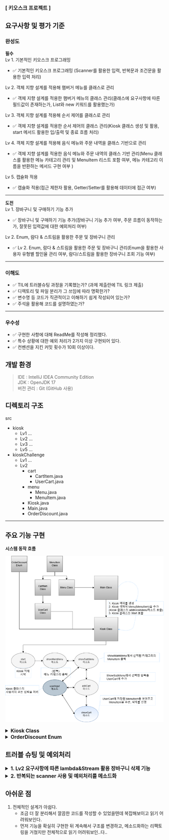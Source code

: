 
### [ 키오스크 프로젝트 ]

## 요구사항 및 평가 기준

### 완성도

**필수**  
Lv 1. 기본적인 키오스크 프로그래밍
- ✅ 기본적인 키오스크 프로그래밍 (Scanner를 활용한 입력, 반복문과 조건문을 활용한 입력 처리)

Lv 2. 객체 지향 설계를 적용해 햄버거 메뉴를 클래스로 관리
- ✅ 객체 지향 설계를 적용한 햄버거 메뉴의 클래스 관리(클래스에 요구사항에 따른 필드값이 존재하는가, List와 new 키워드를 활용했는가)

Lv 3. 객체 지향 설계를 적용해 순서 제어를 클래스로 관리
- ✅ 객체 지향 설계를 적용한 순서 제어의 클래스 관리(Kiosk 클래스 생성 및 활용, start 메서드 활용한 입/출력 및 종료 흐름 처리)

Lv 4. 객체 지향 설계를 적용해 음식 메뉴와 주문 내역을 클래스
기반으로 관리
- ✅ 객체 지향 설계를 적용한 음식 메뉴와 주문 내역의 클래스 기반 관리(Menu 클래스를 활용한 메뉴 카테고리 관리 및 MenuItem 리스트 포함 여부, 메뉴 카테고리 이름을 반환하는 메서드 구현 여부 )

Lv 5. 캡슐화 적용
- ✅ 캡슐화 적용(접근 제한자 활용, Getter/Setter를 활용해 데이터에 접근 여부)

- - -

**도전**  
Lv 1. 장바구니 및 구매하기 기능 추가
- ✅ 장바구니 및 구매하기 기능 추가(장바구니 기능 추가 여부, 주문 흐름이 동작하는가, 잘못된 입력값에 대한 예외처리 여부)

Lv 2. Enum, 람다 & 스트림을 활용한 주문 및 장바구니 관리
- ✅ Lv 2. Enum, 람다 & 스트림을 활용한 주문 및 장바구니 관리(Enum을 활용한 사용자 유형별 할인율 관리 여부, 람다/스트림을 활용한 장바구니 조회 기능 여부)

- - -

### 이해도

- ✅ TIL에 트러블슈팅 과정을 기록했는가? (과제 제출란에 TIL 링크 제출)
- ✅ 디렉토리 및 파일 분리가 그 쓰임에 따라 명확한가?
- ✅ 변수명 등 코드가 직관적이고 이해하기 쉽게 작성되어 있는가?
- ✅ 주석을 활용해 코드를 설명하였는가?

- - -

### 우수성

- ✅ 구현한 사항에 대해 ReadMe를 작성해 정리했다.
- ✅ 특수 상황에 대한 예외 처리가 2가지 이상 구현되어 있다.
- ✅ 컨벤션을 지킨 커밋 횟수가 10회 이상이다.

## 개발 환경
> IDE : IntelliJ IDEA Community Edition  
> JDK : OpenJDK 17  
> 버전 관리 : Git (GitHub 사용)

## 디렉토리 구조

src
- kiosk
    - Lv1 ...
    - Lv2 ...
    - Lv3 ...
    - Lv5 ...
- kioskChallenge
    - Lv1 ...
    - Lv2
        - cart
            - CartItem.java
            - UserCart.java
        - menu
            - Menu.java
            - MenuItem.java
        - Kiosk.java
        - Main.java
        - OrderDiscount.java

- - -



## 주요 기능 구현

**시스템 동작 흐름**

![kiosk.png](kiosk.png)


<details>

<summary style="font-size: 16px;">
<strong> Kiosk Class </strong>
</summary>

### Kiosk Class 메소드 목록

`addKioskMenu(Menu menu)`
- `Main`에서 `Kiosk` 클래스에 `MenuItem`을 추가할 때 사용

`showMainMenu()`
- `Kiosk`클래스에서 처음 프로그램이 실행될 때 `Main`에서 추가한 `MenuItem`의 `Category`목록을 출력

`showSubMenu(int menuChoose)`
- `Category`목록에서 특정 메뉴(햄버거, 음료 등)를 입력했을 때 나오는 해당 `Category`에 속한 메뉴 목록

`userInput(int maxSize, boolean canReturn)`
- 예외처리가 포함된 사용자의 입력을 받고 입력받은 값을 `Return`하는 메소드

`addCart(MenuItem menuItem)`
- `UserCart` 클래스에 사용자가 장바구니에 담은 `MenuItem`을 저장하는 메소드

`showCart()`
- 현재 `UserCart`에 어떤 `MenuItem`이 있는지 보여주는 메소드

`start()`
- `Main`클래스 에서 `MenuItem`을 전달받은 후 `Kiosk`클래스를 실행하는 메소드

- - -

### 주요 기능 `Kiosk (Class) - userInput`
메뉴선택을 위한 입력이 반복되는 만큼, 메소드화 및 예외처리가 필수적이었다.

여러 상황에서 사용할 수 있게 만들어야 하므로, 몇가지 옵션이 필요했다.

1. 메뉴 선택상황
- `0` 을 입력하여 뒤로가기 있는 상황, 선택지에 0이 없는 상황 : `canReturn` 으로 구분
- 1 부터 메뉴갯수까지 입력값을 제한하는 변수 `maxSize`
- 그외 예외처리

2. userInput 메소드
```java
public int userInput(int maxSize, boolean canReturn) {

int inputNum;

while (true) {
    try {
        System.out.print("메뉴 선택: ");
        inputNum = Integer.parseInt(scanner.nextLine().trim());

        if (inputNum == 0 && canReturn == true) {
            return -1;
        }
        else if(inputNum == 0 && canReturn == false)
        {
            System.out.println("입력값의 범위를 벗어났습니다. 다시 입력해주세요.");
        }
        else if (inputNum > 0 && inputNum <= maxSize) {
            return inputNum;
        }
        else {
            System.out.println("입력값의 범위를 벗어났습니다. 다시 입력해주세요.");
        }
    } catch (NumberFormatException e) {
        System.out.println("숫자를 입력해주세요.");
    }
}
}
```
- 해당 메소드의 구현으로 `Kiosk`클래스 내에서 일어나는 모든 입력을 예외 처리 후 사용 할 수 있게 되었다.

</details>



<details>

<summary style="font-size: 16px;">
<strong> OrderDiscount Enum </strong>
</summary>

### OrderDiscount Enum  메소드 목록

`getDiscountPercent`
- `Enum`내에 설정된 할인율을 반환하는 메소드

`doDiscount(int userOption, double totalPrice)` 메소드
- 사용자의 선택에 따른 할인율을 적용
- userOption 값을 기반으로 해당하는 OrderDiscount Enum을 선택
- 할인 금액과 최종 결제 금액을 소수점 두 자리까지 반올림하여 처리
- 선택된 할인율로 할인 금액을 계산 후 할인 금액을 출력, 최종 결제 금액을 반환


### 주요 기능 `OrderDiscount (Enum) - doDiscount`

Lv2의 요구사항에 맞게 할인 적용 기능을 제공하는 메소드를 `Enum`을 활용하여 사용자 유형별 할인율을 적용했다.  
사용자의 선택한 할인유형에 따라 서로 다른 할인율이 적용되고, 할인율을 출력한 뒤 최종 결제 금액을 계산하고 반환하는 기능을 수행한다.

1. `Kiosk` 클래스에서 (예시)`할인율계산(값)` 처럼 사용을 간단하게 한줄로 실행 하고싶었다.

2. Enum 구조 및 메소드
```java
    //Enum(OrderDiscount)
    // HERO(0.10),
    // SOLDIER(0.05),
    // STUDENT(0.03),
    // PERSON(0.00);

public static double doDiscount(int userOption, double totalPrice) {
    OrderDiscount discountType = null;

    switch (userOption) {
        case 1: discountType = HERO;
            break;
        case 2: discountType = SOLDIER;
            break;
        case 3: discountType = STUDENT;
            break;
        case 4: discountType = PERSON;
            break;
    }

    double discountPrice = Math.floor(totalPrice * discountType.getDiscountPercent() * 100) / 100;
    totalPrice = Math.floor((totalPrice - discountPrice) * 100) / 100;

    System.out.println("할인금액 ￦ " + discountPrice);
    return totalPrice;
}
```
`Kiosk` 클래스에서는 선택한 할인유형을 `userOption`으로, 할인 전 금액을 `TotalPrice`로 전달한다.  
`totalPrice = OrderDiscount.doDiscount(userOption, totalPrice);`  
이제 `Kiosk` 클래스에서는 간단하게 한줄로 `Enum`을 이용한 할인 금액 계산이 가능해졌다.

</details>




## 트러블 슈팅 및 예외처리

<details>
<summary style="font-size: 16px;">
<strong> 1. Lv2 요구사항에 따른 lambda&Stream 활용 장바구니 삭제 기능 </strong>  
</summary>

**요구사항**

1. 기존에 생성한 Menu의 MenuItem을 조회 할 때 스트림을 사용하여 출력하도록 수정
2. 기존 장바구니에서 특정 메뉴 빼기 기능을 통한 스트림 활용

- - -

처음부터 `lambda&Stream`을 활용한 장바구니 관련 기능을 만들겠다는 계획을 가지고 시작했다면 `Kiosk` 클래스를 좀 더 알맞게 작업할 수 있었을 것같다.  
장바구니에서 특정 메뉴 삭제의 경우 비교적 간단하게 리팩토링 할 수있었다.  
기존에는 `Kiosk`의 `userInput` 메소드를 이용하여, `UserCart`클래스에서 장바구니를 삭제하는 메소드(`For`문 사용)를 호출했었는데  
`lambda&Stream` 을 이용하여 `for`문이 아닌 새로운 리스트 생성하여 `cartItems` 변수에 저장했다.


```java
public void removeItem(String itemName) { // For 문 이용
    for (int i = 0; i < cartItems.size(); i++) {
        if (cartItems.get(i).getCartItemName().equals(itemName)) {
            cartItems.remove(i);
            System.out.println(itemName + " 메뉴가 삭제되었습니다.");
        }
    }
}

```
- 기존의 For문을 이용하여 삭제하는 코드

```java
public void removeItem(String itemName){  //Stream 이용
    cartItems = cartItems.stream()
            .filter(cartItem -> !cartItem.getCartItemName().equals(itemName))
            .collect(Collectors.toList());
    System.out.println(itemName + " 메뉴가 삭제되었습니다.");
}
```
- 변경된 Stream을 이용하여 삭제하는 코드

문제가 되었던 부분은 **기존에 생성한 Menu의 MenuItem을 조회 할 때 스트림을 사용하여 출력하도록 수정**이었는데,  
기존의 `Menu`클래스의 `MenuItem`을 조회하는 부분은 다음과 같다.
```java
// Menu.java
public List<MenuItem> getMenuItems(){
    return menuItems;
}
```

```java
// Kiosk.java
    public void showSubMenu(int menuChoose){
        List<MenuItem> itemList = menus.get(menuChoose).getMenuItems();
        for (int i=0; i<itemList.size(); i++)
       {
           System.out.println(i + 1 + ". " + itemList.get(i).getMenuFullName());
       }
        System.out.println("0. 뒤로가기");
    ... 생략}
```

- 단순히 `private List<MenuItem> menuItems` 로 선언된 `menuItems`를 리턴해주고, 이를 `Kiosk` 클래스에서 출력하는것으로 처리했었다.

이 방법의 장점은 인덱스 설정이 편리했었다는 것이다.  
사용자의 `Menu Category` 선택 후 `menuChoose` 변수로 `menus` 중 해당하는 `menu`로 접근하여 인덱스, 메뉴이름을 출력했었는데 `Stream`에서 인덱스를 사용하는 방법에 대해서는 몰랐었기에 ~~메뉴를 한글로 받아버려야하나?~~ 등의 ... 생각을 했었고, `menuItems.stream()`을 입력하고 . 을 찍고 내리다보니 `forEach`라는 글자가 보였다! `Stream`에서 인덱스를 활용할 수 있는 방법이 분명히 있을 터 검색을 했고, 여러가지 방법이 존재했다.

1. `AtomicInteger` 활용
- 변경 가능한(mutable) 정수를 제공하는 클래스로 `forEach` 내부에서 `AtomicInteger`의 메소드로 값을 증가시킬 수 있다.

2. `IntStream.range(start, end)` 활용
- 특정 범위의 정수를 생성하는 메서드로 `.forEach(i -> System.out.println(i))` 값이 start 부터 end 까지 증가한다.

나의 경우에는 1번 `AtomicInteger`를 사용했다.  
`IntStream.range()`는 **숫자 범위를 생성하는 스트림**, 정수 스트림, Index 관련 예외처리( `IndexOutOfBoundsException` )가 필요할 수 있음  
`menuItems.stream()`은 **리스트 요소 자체를 스트림으로 변환**, 객체 스트림, 인덱스 필요 시 추가 작업 필요  
많이 보았던 `.stream()` 이 익숙하기도 하고, `IntStream`에 대해 알고있지 않았기에 `.stream`으로 작성을 했다.

```java
public void printMenuItems(){
        AtomicInteger index = new AtomicInteger(1);     //초기화
        menuItems.stream()
                .forEach(menuItem ->
                        {
                            int itemIndex = index.getAndIncrement();    //index의 값을 증가, itemIndex에 값을 대입
                            System.out.println(itemIndex + ". " + menuItem.getMenuFullName());  //itemIndex로 값을 출력
                        }
                );
    }
```

정상적으로 출력이 된다!  
... 후에 2번으로도 구현은 해보았다.

```java
public void printMenuItems() {
    IntStream.range(0, menuItems.size())  // 0부터 menuItems.size() - 1까지
            .forEach(i -> 
                System.out.println((i + 1) + ". " + menuItems.get(i).getMenuFullName()) // 1부터 시작
            );
}
```
2번인 `IntStream`이 Index를 활용해야하는 경우에는 보다 더 적절해보이는 느낌이 들었다... 다음에는 처음보는 메소드, 키워드여도 잘 알아보고 더 적절하고 효율적인 방식을 채택하는게 필요하다는걸 느꼈다...

결국 2번 `IntStream`을 활용했다.

</details>


<details>

<summary style="font-size: 16px;">
<strong> 2. 반복되는 scanner 사용 및 예외처리를 메소드화 </strong>  
</summary>

**요구사항**

없음

- - -

내가 필요에 의해 작성한 메소드이다.

메인메뉴 출력 -> (입력) -> 서브메뉴 출력 -> (입력) -> 장바구니 담을지 의사결정 -> (입력) -> 장바구니에 담은 메뉴가 있다면 주문 활성화
주문 -> (입력) -> 장바구니 메뉴 출력, 주문 의사결정 -> (입력) -> 주문 시 할인여부, 삭제 시 삭제할 메뉴 인덱스 입력

입력을 받는 부분이 최소 5개 이상이었고, 매번 `Scanner`로 입력을 받고, 예외처리를 진행한다면 코드가 불필요하게 너무 길어진다고 느꼈다.  
그에따라 사용자에게 일정 길이의 메뉴를 출력해주고, 해당 길이 안에서 입력을 받고 예외처리를 진행하는 메소드를 작성했다.

이미 주요기능에 `userInput`에 대해 작성했지만, 처음에는 문제가 있었다.

```java
// 처음 작성했던 userInput
public int userInput(int maxSize) {

    int inputNum;

    while (true) {
        try {
            System.out.print("메뉴 선택: ");
            inputNum = Integer.parseInt(scanner.nextLine().trim()); // 문자열 입력 방지

            if (inputNum == 0) {
                return -1;
            }
            else if (inputNum > 0 && inputNum <= maxSize) {
                return inputNum;
            }
            else {
                System.out.println("입력값의 범위를 벗어났습니다. 다시 입력해주세요.");
            }
        } catch (NumberFormatException e) {
            System.out.println("숫자를 입력해주세요.");
        }
    }
}
```

1. 일부 상황에서는 0을 입력할 수 있기 때문에 (메인메뉴의 종료, 메인메뉴에서 선택 후 뒤로가기) 해당 입력에서는 0이 입력 가능
2. 0에 대한 예외처리가 되지 않은 입력에서는 -1를 반환하여 프로그램이 예외(인덱스 없음)를 인지하지 못하고 종료되는 현상 방지

`boolean` 형으로 `canReturn`이라는 변수를 받게 했다.  
0입력을 사용하는 경우 `userInput(메뉴갯수,true)` -> 0 입력시 -1 반환  
0입력을 사용하지 않는 경우 `userInput(메뉴갯수,false)` -> 0 입력시 안내와 함께 `continue`

```java
public int userInput(int maxSize, boolean canReturn) {

    int inputNum;

    while (true) {
        try {
            System.out.print("메뉴 선택: ");
            inputNum = Integer.parseInt(scanner.nextLine().trim()); // 문자열 입력 방지

            if (inputNum == 0 && canReturn == true) {
                return -1;
            }
            else if(inputNum == 0 && canReturn == false)
            {
                System.out.println("입력값의 범위를 벗어났습니다. 다시 입력해주세요.");
            }
            else if (inputNum > 0 && inputNum <= maxSize) {
                return inputNum;
            }
            else {
                System.out.println("입력값의 범위를 벗어났습니다. 다시 입력해주세요.");
            }
        } catch (NumberFormatException e) {
            System.out.println("숫자를 입력해주세요.");
        }
    }
}
```

해당 메소드를 사용함에 따라 기존에는 try-catch문이 모든 scanner 에 함께했었는데, 완벽하게 벗어날 수 있었고  
평가항목인 특수상황에 따른 예외처리 2가지 이상 구현은 ... 애매해졌다!  
항상 입력값의 범위를 설정하고, 그 이외의 값은 예외처리를 진행하여 재 입력을 받기 때문에 `userInput`의 예외처리 외에는 예외처리가 존재하지 않는다.
</details>

## 아쉬운 점
1. 전체적인 설계가 아쉽다.
    - 조금 더 잘 분리해서 깔끔한 코드를 작성할 수 있었을텐데 복잡해보이고 읽기 어려워보인다.
    - 먼저 기능을 확실히 구현한 뒤 계속해서 구조를 변경하고, 메소드화하는 리팩토링을 거쳤지만 전체적으로 읽기 어려워보인..다..